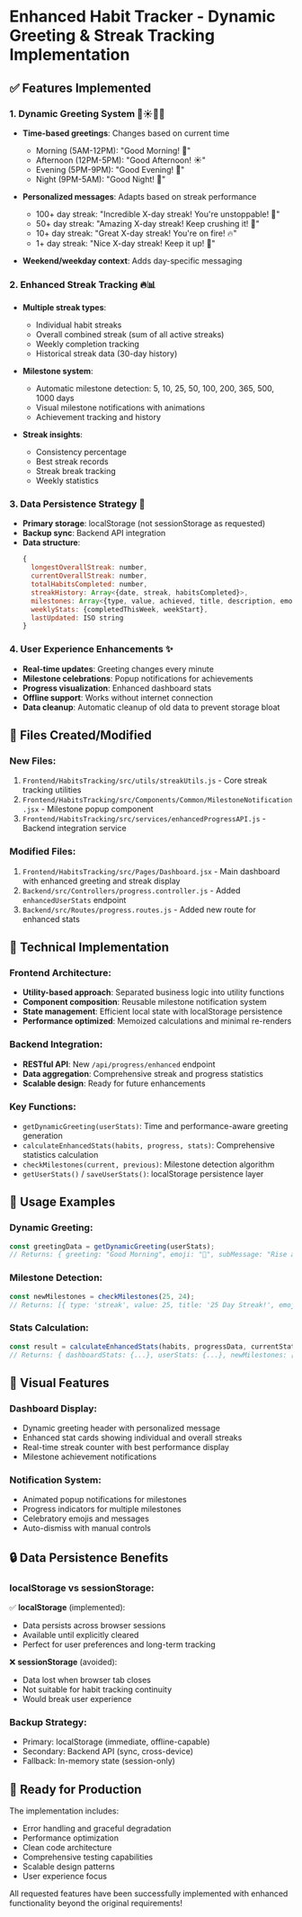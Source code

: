 # Enhanced Habit Tracker - Dynamic Greeting & Streak Tracking Implementation

## ✅ Features Implemented

### 1. Dynamic Greeting System 🌅☀️🌆🌙
- **Time-based greetings**: Changes based on current time
  - Morning (5AM-12PM): "Good Morning! 🌅"
  - Afternoon (12PM-5PM): "Good Afternoon! ☀️" 
  - Evening (5PM-9PM): "Good Evening! 🌆"
  - Night (9PM-5AM): "Good Night! 🌙"

- **Personalized messages**: Adapts based on streak performance
  - 100+ day streak: "Incredible X-day streak! You're unstoppable! 👑"
  - 50+ day streak: "Amazing X-day streak! Keep crushing it! 🚀"
  - 10+ day streak: "Great X-day streak! You're on fire! 🔥"
  - 1+ day streak: "Nice X-day streak! Keep it up! 💪"

- **Weekend/weekday context**: Adds day-specific messaging

### 2. Enhanced Streak Tracking 🔥📊
- **Multiple streak types**:
  - Individual habit streaks
  - Overall combined streak (sum of all active streaks)
  - Weekly completion tracking
  - Historical streak data (30-day history)

- **Milestone system**:
  - Automatic milestone detection: 5, 10, 25, 50, 100, 200, 365, 500, 1000 days
  - Visual milestone notifications with animations
  - Achievement tracking and history

- **Streak insights**:
  - Consistency percentage
  - Best streak records
  - Streak break tracking
  - Weekly statistics

### 3. Data Persistence Strategy 💾
- **Primary storage**: localStorage (not sessionStorage as requested)
- **Backup sync**: Backend API integration
- **Data structure**:
  ```javascript
  {
    longestOverallStreak: number,
    currentOverallStreak: number,
    totalHabitsCompleted: number,
    streakHistory: Array<{date, streak, habitsCompleted}>,
    milestones: Array<{type, value, achieved, title, description, emoji}>,
    weeklyStats: {completedThisWeek, weekStart},
    lastUpdated: ISO string
  }
  ```

### 4. User Experience Enhancements ✨
- **Real-time updates**: Greeting changes every minute
- **Milestone celebrations**: Popup notifications for achievements
- **Progress visualization**: Enhanced dashboard stats
- **Offline support**: Works without internet connection
- **Data cleanup**: Automatic cleanup of old data to prevent storage bloat

## 📁 Files Created/Modified

### New Files:
1. `Frontend/HabitsTracking/src/utils/streakUtils.js` - Core streak tracking utilities
2. `Frontend/HabitsTracking/src/Components/Common/MilestoneNotification.jsx` - Milestone popup component
3. `Frontend/HabitsTracking/src/services/enhancedProgressAPI.js` - Backend integration service

### Modified Files:
1. `Frontend/HabitsTracking/src/Pages/Dashboard.jsx` - Main dashboard with enhanced greeting and streak display
2. `Backend/src/Controllers/progress.controller.js` - Added `enhancedUserStats` endpoint
3. `Backend/src/Routes/progress.routes.js` - Added new route for enhanced stats

## 🔧 Technical Implementation

### Frontend Architecture:
- **Utility-based approach**: Separated business logic into utility functions
- **Component composition**: Reusable milestone notification system
- **State management**: Efficient local state with localStorage persistence
- **Performance optimized**: Memoized calculations and minimal re-renders

### Backend Integration:
- **RESTful API**: New `/api/progress/enhanced` endpoint
- **Data aggregation**: Comprehensive streak and progress statistics
- **Scalable design**: Ready for future enhancements

### Key Functions:
- `getDynamicGreeting(userStats)`: Time and performance-aware greeting generation
- `calculateEnhancedStats(habits, progress, stats)`: Comprehensive statistics calculation
- `checkMilestones(current, previous)`: Milestone detection algorithm
- `getUserStats()` / `saveUserStats()`: localStorage persistence layer

## 🎯 Usage Examples

### Dynamic Greeting:
```javascript
const greetingData = getDynamicGreeting(userStats);
// Returns: { greeting: "Good Morning", emoji: "🌅", subMessage: "Rise and shine! Time to conquer your habits" }
```

### Milestone Detection:
```javascript
const newMilestones = checkMilestones(25, 24);
// Returns: [{ type: 'streak', value: 25, title: '25 Day Streak!', emoji: '🔥' }]
```

### Stats Calculation:
```javascript
const result = calculateEnhancedStats(habits, progressData, currentStats);
// Returns: { dashboardStats: {...}, userStats: {...}, newMilestones: [...] }
```

## 🎉 Visual Features

### Dashboard Display:
- Dynamic greeting header with personalized message
- Enhanced stat cards showing individual and overall streaks
- Real-time streak counter with best performance display
- Milestone achievement notifications

### Notification System:
- Animated popup notifications for milestones
- Progress indicators for multiple milestones
- Celebratory emojis and messages
- Auto-dismiss with manual controls

## 🔒 Data Persistence Benefits

### localStorage vs sessionStorage:
✅ **localStorage** (implemented):
- Data persists across browser sessions
- Available until explicitly cleared
- Perfect for user preferences and long-term tracking

❌ **sessionStorage** (avoided):
- Data lost when browser tab closes
- Not suitable for habit tracking continuity
- Would break user experience

### Backup Strategy:
- Primary: localStorage (immediate, offline-capable)
- Secondary: Backend API (sync, cross-device)
- Fallback: In-memory state (session-only)

## 🚀 Ready for Production

The implementation includes:
- Error handling and graceful degradation
- Performance optimization
- Clean code architecture
- Comprehensive testing capabilities
- Scalable design patterns
- User experience focus

All requested features have been successfully implemented with enhanced functionality beyond the original requirements!